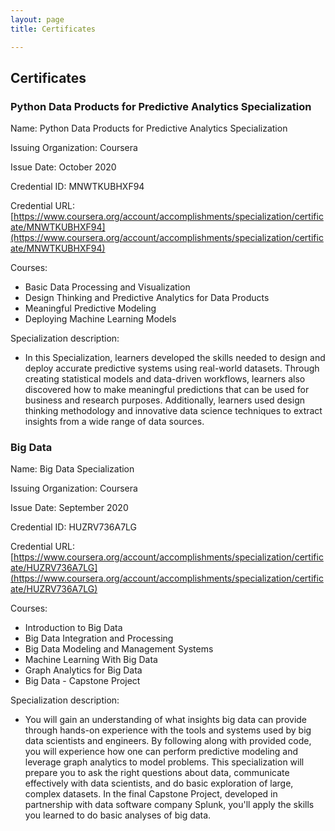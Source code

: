 ```yaml
---
layout: page
title: Certificates

---
```


## Certificates

### Python Data Products for Predictive Analytics Specialization

Name: Python Data Products for Predictive Analytics Specialization

Issuing Organization: Coursera

Issue Date: October 2020

Credential ID: MNWTKUBHXF94

Credential URL: [https://www.coursera.org/account/accomplishments/specialization/certificate/MNWTKUBHXF94](https://www.coursera.org/account/accomplishments/specialization/certificate/MNWTKUBHXF94)

Courses:

- Basic Data Processing and Visualization
- Design Thinking and Predictive Analytics for Data Products
- Meaningful Predictive Modeling
- Deploying Machine Learning Models

Specialization description:

- In this Specialization, learners developed the skills needed to design and deploy accurate predictive systems using real-world datasets. Through creating statistical models and data-driven workflows, learners also discovered how to make meaningful predictions that can be used for business and research purposes. Additionally, learners used design thinking methodology and innovative data science techniques to extract insights from a wide range of data sources.

### Big Data

Name: Big Data Specialization

Issuing Organization: Coursera

Issue Date: September 2020

Credential ID: HUZRV736A7LG

Credential URL:[https://www.coursera.org/account/accomplishments/specialization/certificate/HUZRV736A7LG](https://www.coursera.org/account/accomplishments/specialization/certificate/HUZRV736A7LG)

Courses:

- Introduction to Big Data
- Big Data Integration and Processing
- Big Data Modeling and Management Systems
- Machine Learning With Big Data
- Graph Analytics for Big Data
- Big Data - Capstone Project

Specialization description:

- You will gain an understanding of what insights big data can provide through hands-on experience with the tools and systems used by big data scientists and engineers. By following along with provided code, you will experience how one can perform predictive modeling and leverage graph analytics to model problems. This specialization will prepare you to ask the right questions about data, communicate effectively with data scientists, and do basic exploration of large, complex datasets. In the final Capstone Project, developed in partnership with data software company Splunk, you'll apply the skills you learned to do basic analyses of big data.
